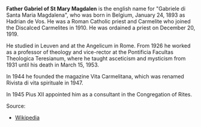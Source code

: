 **Father Gabriel of St Mary Magdalen** is the english name for "Gabriele di Santa Maria Magdalena", who was born in Belgium, January 24, 1893 as Hadrian de Vos. He was a Roman Catholic priest and Carmelite who joined the Discalced Carmelites in 1910. He was ordained a priest on December 20, 1919.
 
He studied in Leuven and at the Angelicum in Rome. From 1926 he worked as a professor of theology and vice-rector at the Pontificia Facultas Theologica Teresianum, where he taught asceticism and mysticism from 1931 until his death in March 15, 1953.
 
In 1944 he founded the magazine Vita Carmelitana, which was renamed Rivista di vita spirituale in 1947.
 
In 1945 Pius XII appointed him as a consultant in the Congregation of Rites.
 
Source:
- [Wikipedia](https://de.wikipedia.org/wiki/Gabriele_di_Santa_Maria_Magdalena)